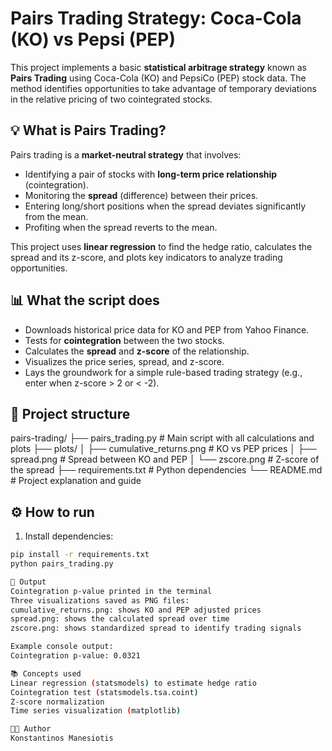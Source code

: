 # Pairs Trading Strategy: Coca-Cola (KO) vs Pepsi (PEP)

This project implements a basic **statistical arbitrage strategy** known as **Pairs Trading** using Coca-Cola (KO) and PepsiCo (PEP) stock data. The method identifies opportunities to take advantage of temporary deviations in the relative pricing of two cointegrated stocks.

## 💡 What is Pairs Trading?

Pairs trading is a **market-neutral strategy** that involves:

- Identifying a pair of stocks with **long-term price relationship** (cointegration).
- Monitoring the **spread** (difference) between their prices.
- Entering long/short positions when the spread deviates significantly from the mean.
- Profiting when the spread reverts to the mean.

This project uses **linear regression** to find the hedge ratio, calculates the spread and its z-score, and plots key indicators to analyze trading opportunities.

## 📊 What the script does

- Downloads historical price data for KO and PEP from Yahoo Finance.
- Tests for **cointegration** between the two stocks.
- Calculates the **spread** and **z-score** of the relationship.
- Visualizes the price series, spread, and z-score.
- Lays the groundwork for a simple rule-based trading strategy (e.g., enter when z-score > 2 or < -2).

## 📁 Project structure

pairs-trading/
├── pairs_trading.py # Main script with all calculations and plots
├── plots/
│ ├── cumulative_returns.png # KO vs PEP prices
│ ├── spread.png # Spread between KO and PEP
│ └── zscore.png # Z-score of the spread
├── requirements.txt # Python dependencies
└── README.md # Project explanation and guide

## ⚙️ How to run

1. Install dependencies:

```bash
pip install -r requirements.txt
python pairs_trading.py

🔎 Output
Cointegration p-value printed in the terminal
Three visualizations saved as PNG files:
cumulative_returns.png: shows KO and PEP adjusted prices
spread.png: shows the calculated spread over time
zscore.png: shows standardized spread to identify trading signals

Example console output:
Cointegration p-value: 0.0321

📚 Concepts used
Linear regression (statsmodels) to estimate hedge ratio
Cointegration test (statsmodels.tsa.coint)
Z-score normalization
Time series visualization (matplotlib)

🧑‍💻 Author
Konstantinos Manesiotis

